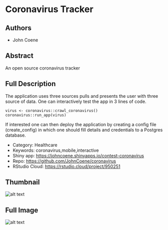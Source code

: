 # Coronavirus Tracker

## Authors
- John Coene

## Abstract
An open source coronavirus tracker

## Full Description
The application uses three sources pulls and presents the user with three source of data. One can interactively test the app in 3 lines of code.

```
virus <- coronavirus::crawl_coronavirus()
coronavirus::run_app(virus)
```

If interested one can then deploy the application by creating a config file (create_config) in which one should fill details and credentials to a Postgres database.

- Category: Healthcare
- Keywords: coronavirus,mobile,interactive
- Shiny app: https://johncoene.shinyapps.io/contest-coronavirus
- Repo: https://github.com/JohnCoene/coronavirus
- RStudio Cloud: https://rstudio.cloud/project/950251

## Thumbnail
![alt text](https://community.rstudio.com/uploads/default/optimized/3X/f/f/ff19074abf10b1697f96cc7e95a30adae5ca7402_2_396x240.png)


## Full Image
![alt text](https://community.rstudio.com/uploads/default/optimized/3X/1/8/181497152f879f3ab46a450e95d0a8dce9121e7f_2_666x500.jpeg)
